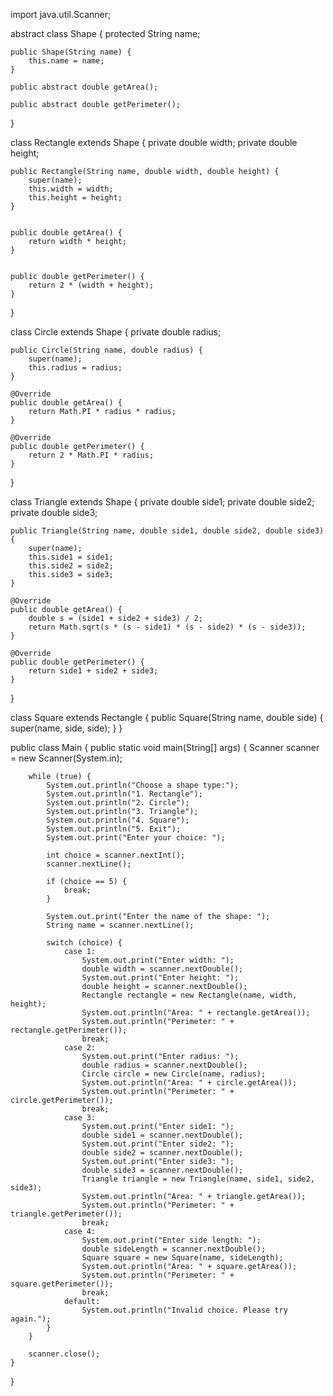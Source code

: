 import java.util.Scanner;

abstract class Shape {
    protected String name;

    public Shape(String name) {
        this.name = name;
    }

    public abstract double getArea();

    public abstract double getPerimeter();
}

class Rectangle extends Shape {
    private double width;
    private double height;

    public Rectangle(String name, double width, double height) {
        super(name);
        this.width = width;
        this.height = height;
    }

    
    public double getArea() {
        return width * height;
    }

    
    public double getPerimeter() {
        return 2 * (width + height);
    }
}

class Circle extends Shape {
    private double radius;

    public Circle(String name, double radius) {
        super(name);
        this.radius = radius;
    }

    @Override
    public double getArea() {
        return Math.PI * radius * radius;
    }

    @Override
    public double getPerimeter() {
        return 2 * Math.PI * radius;
    }
}

class Triangle extends Shape {
    private double side1;
    private double side2;
    private double side3;

    public Triangle(String name, double side1, double side2, double side3) {
        super(name);
        this.side1 = side1;
        this.side2 = side2;
        this.side3 = side3;
    }

    @Override
    public double getArea() {
        double s = (side1 + side2 + side3) / 2;
        return Math.sqrt(s * (s - side1) * (s - side2) * (s - side3));
    }

    @Override
    public double getPerimeter() {
        return side1 + side2 + side3;
    }
}

class Square extends Rectangle {
    public Square(String name, double side) {
        super(name, side, side);
    }
}

public class Main {
    public static void main(String[] args) {
        Scanner scanner = new Scanner(System.in);

        while (true) {
            System.out.println("Choose a shape type:");
            System.out.println("1. Rectangle");
            System.out.println("2. Circle");
            System.out.println("3. Triangle");
            System.out.println("4. Square");
            System.out.println("5. Exit");
            System.out.print("Enter your choice: ");
            
            int choice = scanner.nextInt();
            scanner.nextLine();
            
            if (choice == 5) {
                break;
            }

            System.out.print("Enter the name of the shape: ");
            String name = scanner.nextLine();

            switch (choice) {
                case 1:
                    System.out.print("Enter width: ");
                    double width = scanner.nextDouble();
                    System.out.print("Enter height: ");
                    double height = scanner.nextDouble();
                    Rectangle rectangle = new Rectangle(name, width, height);
                    System.out.println("Area: " + rectangle.getArea());
                    System.out.println("Perimeter: " + rectangle.getPerimeter());
                    break;
                case 2:
                    System.out.print("Enter radius: ");
                    double radius = scanner.nextDouble();
                    Circle circle = new Circle(name, radius);
                    System.out.println("Area: " + circle.getArea());
                    System.out.println("Perimeter: " + circle.getPerimeter());
                    break;
                case 3:
                    System.out.print("Enter side1: ");
                    double side1 = scanner.nextDouble();
                    System.out.print("Enter side2: ");
                    double side2 = scanner.nextDouble();
                    System.out.print("Enter side3: ");
                    double side3 = scanner.nextDouble();
                    Triangle triangle = new Triangle(name, side1, side2, side3);
                    System.out.println("Area: " + triangle.getArea());
                    System.out.println("Perimeter: " + triangle.getPerimeter());
                    break;
                case 4:
                    System.out.print("Enter side length: ");
                    double sideLength = scanner.nextDouble();
                    Square square = new Square(name, sideLength);
                    System.out.println("Area: " + square.getArea());
                    System.out.println("Perimeter: " + square.getPerimeter());
                    break;
                default:
                    System.out.println("Invalid choice. Please try again.");
            }
        }

        scanner.close();
    }
}

